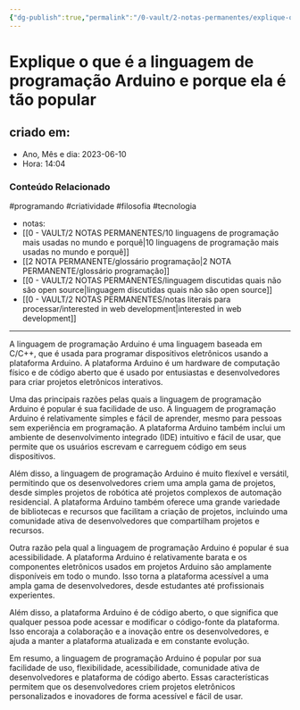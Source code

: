 ```yaml
---
{"dg-publish":true,"permalink":"/0-vault/2-notas-permanentes/explique-o-que-e-a-linguagem-de-programacao-arduino-e-porque-ela-e-tao-popular/","tags":["permanente","programando","criatividade","filosofia","tecnologia"],"dgHomeLink":true,"dgShowLocalGraph":true,"dgShowFileTree":true,"dgEnableSearch":true,"noteIcon":""}
---
```


# Explique o que é a linguagem de programação Arduino e porque ela é tão popular

## criado em: 
-  Ano, Mês e dia: 2023-06-10
- Hora: 14:04

### Conteúdo Relacionado
#programando #criatividade #filosofia #tecnologia 
- notas: 
- [[0 - VAULT/2 NOTAS PERMANENTES/10 linguagens de programação mais usadas no mundo e porquê\|10 linguagens de programação mais usadas no mundo e porquê]]
- [[2 NOTA PERMANENTE/glossário programação\|2 NOTA PERMANENTE/glossário programação]]
- [[0 - VAULT/2 NOTAS PERMANENTES/linguagem discutidas quais não são open source\|linguagem discutidas quais não são open source]]
- [[0 - VAULT/2 NOTAS PERMANENTES/notas literais para processar/interested in web development\|interested in web development]]
---

A linguagem de programação Arduino é uma linguagem baseada em C/C++, que é usada para programar dispositivos eletrônicos usando a plataforma Arduino. A plataforma Arduino é um hardware de computação físico e de código aberto que é usado por entusiastas e desenvolvedores para criar projetos eletrônicos interativos.

Uma das principais razões pelas quais a linguagem de programação Arduino é popular é sua facilidade de uso. A linguagem de programação Arduino é relativamente simples e fácil de aprender, mesmo para pessoas sem experiência em programação. A plataforma Arduino também inclui um ambiente de desenvolvimento integrado (IDE) intuitivo e fácil de usar, que permite que os usuários escrevam e carreguem código em seus dispositivos.

Além disso, a linguagem de programação Arduino é muito flexível e versátil, permitindo que os desenvolvedores criem uma ampla gama de projetos, desde simples projetos de robótica até projetos complexos de automação residencial. A plataforma Arduino também oferece uma grande variedade de bibliotecas e recursos que facilitam a criação de projetos, incluindo uma comunidade ativa de desenvolvedores que compartilham projetos e recursos.

Outra razão pela qual a linguagem de programação Arduino é popular é sua acessibilidade. A plataforma Arduino é relativamente barata e os componentes eletrônicos usados em projetos Arduino são amplamente disponíveis em todo o mundo. Isso torna a plataforma acessível a uma ampla gama de desenvolvedores, desde estudantes até profissionais experientes.

Além disso, a plataforma Arduino é de código aberto, o que significa que qualquer pessoa pode acessar e modificar o código-fonte da plataforma. Isso encoraja a colaboração e a inovação entre os desenvolvedores, e ajuda a manter a plataforma atualizada e em constante evolução.

Em resumo, a linguagem de programação Arduino é popular por sua facilidade de uso, flexibilidade, acessibilidade, comunidade ativa de desenvolvedores e plataforma de código aberto. Essas características permitem que os desenvolvedores criem projetos eletrônicos personalizados e inovadores de forma acessível e fácil de usar.